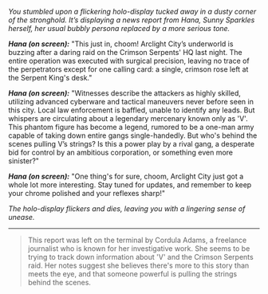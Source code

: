 
*You stumbled upon a flickering holo-display tucked away in a dusty corner of the stronghold. It’s displaying a news report from Hana, Sunny Sparkles herself, her usual bubbly persona replaced by a more serious tone.* 

***Hana (on screen):*** "This just in, choom! Arclight City’s underworld is buzzing after a daring raid on the Crimson Serpents' HQ last night. The entire operation was executed with surgical precision, leaving no trace of the perpetrators except for one calling card: a single, crimson rose left at the Serpent King's desk."

***Hana (on screen):*** "Witnesses describe the attackers as highly skilled, utilizing advanced cyberware and tactical maneuvers never before seen in this city. Local law enforcement is baffled, unable to identify any leads. But whispers are circulating about a legendary mercenary known only as 'V'.  This phantom figure has become a legend, rumored to be a one-man army capable of taking down entire gangs single-handedly. But who's behind the scenes pulling V’s strings? Is this a power play by a rival gang, a desperate bid for control by an ambitious corporation, or something even more sinister?"

***Hana (on screen):*** "One thing's for sure, choom, Arclight City just got a whole lot more interesting. Stay tuned for updates, and remember to keep your chrome polished and your reflexes sharp!" 

*The holo-display flickers and dies, leaving you with a lingering sense of unease.*

 ---

> This report was left on the terminal by Cordula Adams, a freelance journalist who is known for her investigative work. She seems to be trying to track down information about 'V' and the Crimson Serpents raid. Her notes suggest she believes there's more to this story than meets the eye, and that someone powerful is pulling the strings behind the scenes.  

